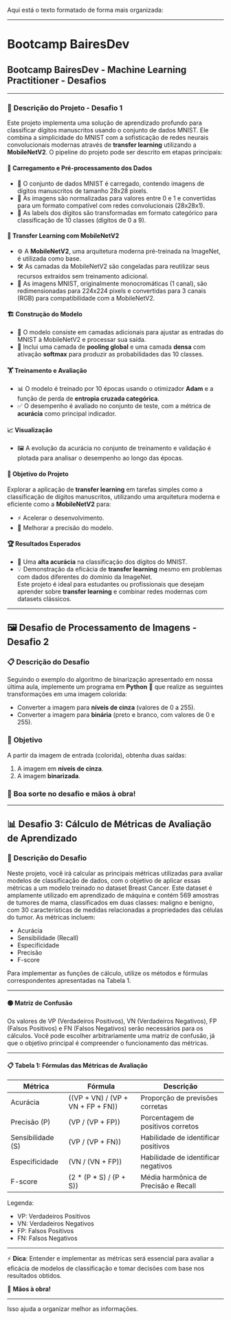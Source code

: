 

Aqui está o texto formatado de forma mais organizada:

---

# Bootcamp BairesDev

## Bootcamp BairesDev - Machine Learning Practitioner - Desafios

---

### 🚀 **Descrição do Projeto - Desafio 1**
Este projeto implementa uma solução de aprendizado profundo para classificar dígitos manuscritos usando o conjunto de dados MNIST. Ele combina a simplicidade do MNIST com a sofisticação de redes neurais convolucionais modernas através de **transfer learning** utilizando a **MobileNetV2**. O pipeline do projeto pode ser descrito em etapas principais:

#### 📂 **Carregamento e Pré-processamento dos Dados**
- 🔹 O conjunto de dados MNIST é carregado, contendo imagens de dígitos manuscritos de tamanho 28x28 pixels.  
- 🔹 As imagens são normalizadas para valores entre 0 e 1 e convertidas para um formato compatível com redes convolucionais (28x28x1).  
- 🔹 As labels dos dígitos são transformadas em formato categórico para classificação de 10 classes (dígitos de 0 a 9).

#### 🧠 **Transfer Learning com MobileNetV2**
- ⚙️ A **MobileNetV2**, uma arquitetura moderna pré-treinada na ImageNet, é utilizada como base.  
- 🛠️ As camadas da MobileNetV2 são congeladas para reutilizar seus recursos extraídos sem treinamento adicional.  
- 🎨 As imagens MNIST, originalmente monocromáticas (1 canal), são redimensionadas para 224x224 pixels e convertidas para 3 canais (RGB) para compatibilidade com a MobileNetV2.

#### 🏗️ **Construção do Modelo**
- 🔧 O modelo consiste em camadas adicionais para ajustar as entradas do MNIST à MobileNetV2 e processar sua saída.  
- 🔗 Inclui uma camada de **pooling global** e uma camada **densa** com ativação **softmax** para produzir as probabilidades das 10 classes.

#### 🏋️ **Treinamento e Avaliação**
- 📊 O modelo é treinado por 10 épocas usando o otimizador **Adam** e a função de perda de **entropia cruzada categórica**.  
- ✅ O desempenho é avaliado no conjunto de teste, com a métrica de **acurácia** como principal indicador.

#### 📈 **Visualização**
- 🖼️ A evolução da acurácia no conjunto de treinamento e validação é plotada para analisar o desempenho ao longo das épocas.

#### 🎯 **Objetivo do Projeto**
Explorar a aplicação de **transfer learning** em tarefas simples como a classificação de dígitos manuscritos, utilizando uma arquitetura moderna e eficiente como a **MobileNetV2** para:
- ⚡ Acelerar o desenvolvimento.  
- 🎯 Melhorar a precisão do modelo.

#### 🏆 **Resultados Esperados**
- 🎉 Uma **alta acurácia** na classificação dos dígitos do MNIST.  
- 💡 Demonstração da eficácia de **transfer learning** mesmo em problemas com dados diferentes do domínio da ImageNet.  
Este projeto é ideal para estudantes ou profissionais que desejam aprender sobre **transfer learning** e combinar redes modernas com datasets clássicos.

---

## 🖼️ **Desafio de Processamento de Imagens - Desafio 2**

### 📋 **Descrição do Desafio**
Seguindo o exemplo do algoritmo de binarização apresentado em nossa última aula, implemente um programa em **Python** 🐍 que realize as seguintes transformações em uma imagem colorida:
- Converter a imagem para **níveis de cinza** (valores de 0 a 255).
- Converter a imagem para **binária** (preto e branco, com valores de 0 e 255).

### 🎯 **Objetivo**
A partir da imagem de entrada (colorida), obtenha duas saídas:
1. A imagem em **níveis de cinza**.
2. A imagem **binarizada**.

### 🚀 **Boa sorte no desafio e mãos à obra!**

---

## 📊 **Desafio 3: Cálculo de Métricas de Avaliação de Aprendizado**

### 📝 **Descrição do Desafio**
Neste projeto, você irá calcular as principais métricas utilizadas para avaliar modelos de classificação de dados, com o objetivo de aplicar essas métricas a um modelo treinado no dataset Breast Cancer. Este dataset é amplamente utilizado em aprendizado de máquina e contém 569 amostras de tumores de mama, classificados em duas classes: maligno e benigno, com 30 características de medidas relacionadas a propriedades das células do tumor. As métricas incluem:

- Acurácia
- Sensibilidade (Recall)
- Especificidade
- Precisão
- F-score

Para implementar as funções de cálculo, utilize os métodos e fórmulas correspondentes apresentadas na Tabela 1.

---

#### 🟢 **Matriz de Confusão**
Os valores de VP (Verdadeiros Positivos), VN (Verdadeiros Negativos), FP (Falsos Positivos) e FN (Falsos Negativos) serão necessários para os cálculos. Você pode escolher arbitrariamente uma matriz de confusão, já que o objetivo principal é compreender o funcionamento das métricas.

---

#### 📋 **Tabela 1: Fórmulas das Métricas de Avaliação**

| Métrica           | Fórmula | Descrição |
|-------------------|---------|-----------|
| Acurácia          | ((VP + VN) / (VP + VN + FP + FN)) | Proporção de previsões corretas |
| Precisão (P)      | (VP / (VP + FP)) | Porcentagem de positivos corretos |
| Sensibilidade (S) | (VP / (VP + FN)) | Habilidade de identificar positivos |
| Especificidade    | (VN / (VN + FP)) | Habilidade de identificar negativos |
| F-score           | (2 * (P * S) / (P + S)) | Média harmônica de Precisão e Recall |

Legenda:
- VP: Verdadeiros Positivos
- VN: Verdadeiros Negativos
- FP: Falsos Positivos
- FN: Falsos Negativos

---

⚡ **Dica**: Entender e implementar as métricas será essencial para avaliar a eficácia de modelos de classificação e tomar decisões com base nos resultados obtidos.

🚀 **Mãos à obra!**

--- 

Isso ajuda a organizar melhor as informações.
